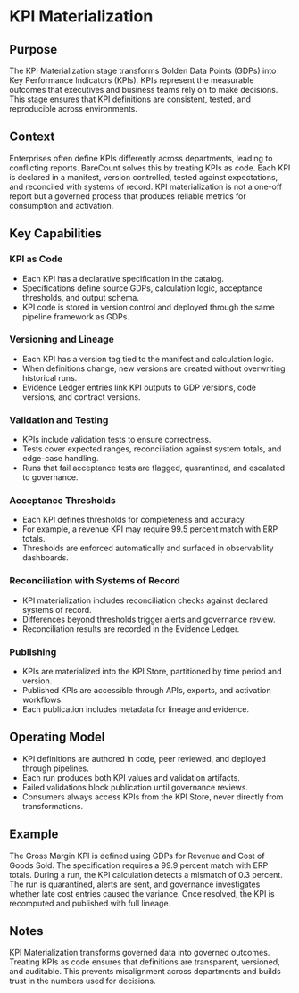 # KPI Materialization

## Purpose
The KPI Materialization stage transforms Golden Data Points (GDPs) into Key Performance Indicators (KPIs). KPIs represent the measurable outcomes that executives and business teams rely on to make decisions. This stage ensures that KPI definitions are consistent, tested, and reproducible across environments.

## Context
Enterprises often define KPIs differently across departments, leading to conflicting reports. BareCount solves this by treating KPIs as code. Each KPI is declared in a manifest, version controlled, tested against expectations, and reconciled with systems of record. KPI materialization is not a one-off report but a governed process that produces reliable metrics for consumption and activation.

## Key Capabilities

### KPI as Code
- Each KPI has a declarative specification in the catalog.  
- Specifications define source GDPs, calculation logic, acceptance thresholds, and output schema.  
- KPI code is stored in version control and deployed through the same pipeline framework as GDPs.

### Versioning and Lineage
- Each KPI has a version tag tied to the manifest and calculation logic.  
- When definitions change, new versions are created without overwriting historical runs.  
- Evidence Ledger entries link KPI outputs to GDP versions, code versions, and contract versions.

### Validation and Testing
- KPIs include validation tests to ensure correctness.  
- Tests cover expected ranges, reconciliation against system totals, and edge-case handling.  
- Runs that fail acceptance tests are flagged, quarantined, and escalated to governance.

### Acceptance Thresholds
- Each KPI defines thresholds for completeness and accuracy.  
- For example, a revenue KPI may require 99.5 percent match with ERP totals.  
- Thresholds are enforced automatically and surfaced in observability dashboards.

### Reconciliation with Systems of Record
- KPI materialization includes reconciliation checks against declared systems of record.  
- Differences beyond thresholds trigger alerts and governance review.  
- Reconciliation results are recorded in the Evidence Ledger.

### Publishing
- KPIs are materialized into the KPI Store, partitioned by time period and version.  
- Published KPIs are accessible through APIs, exports, and activation workflows.  
- Each publication includes metadata for lineage and evidence.

## Operating Model
- KPI definitions are authored in code, peer reviewed, and deployed through pipelines.  
- Each run produces both KPI values and validation artifacts.  
- Failed validations block publication until governance reviews.  
- Consumers always access KPIs from the KPI Store, never directly from transformations.

## Example
The Gross Margin KPI is defined using GDPs for Revenue and Cost of Goods Sold. The specification requires a 99.9 percent match with ERP totals. During a run, the KPI calculation detects a mismatch of 0.3 percent. The run is quarantined, alerts are sent, and governance investigates whether late cost entries caused the variance. Once resolved, the KPI is recomputed and published with full lineage.

## Notes
KPI Materialization transforms governed data into governed outcomes. Treating KPIs as code ensures that definitions are transparent, versioned, and auditable. This prevents misalignment across departments and builds trust in the numbers used for decisions.
